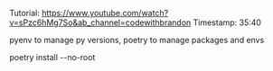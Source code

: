 Tutorial: https://www.youtube.com/watch?v=sPzc6hMg7So&ab_channel=codewithbrandon
Timestamp: 35:40

pyenv to manage py versions, poetry to manage packages and envs

poetry install --no-root